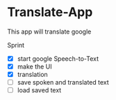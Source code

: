# Translate-App
This app will translate google

Sprint
- [x] start google Speech-to-Text
- [x] make the UI
- [x] translation
- [ ] save spoken and translated text
- [ ] load saved text
